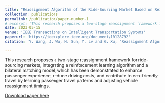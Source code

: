 ```yaml
---
title: "Reassignment Algorithm of the Ride-Sourcing Market Based on Reinforcement Learning"
collection: publications
permalink: /publication/paper-number-1
# excerpt: 'This research proposes a two-stage reassignment framework for ride-sourcing markets, integrating a reinforcement learning algorithm and a bilateral matching model.'
date: 2023-05-15
venue: 'IEEE Transactions on Intelligent Transportation Systems'
paperurl: 'https://ieeexplore.ieee.org/document/10128792'
citation: 'Y. Wang, J. Wu, H. Sun, Y. Lv and G. Xu, "Reassignment Algorithm of the Ride-Sourcing Market Based on Reinforcement Learning," in IEEE Transactions on Intelligent Transportation Systems, doi: 10.1109/TITS.2023.3274636.'

---
```

This research proposes a two-stage reassignment framework for ride-sourcing markets, integrating a reinforcement learning algorithm and a bilateral matching model, which has been demonstrated to enhance passenger experience, reduce driving costs, and contribute to eco-friendly travel by learning passenger travel patterns and adjusting vehicle reassignment timings.

[Download paper here](https://ieeexplore.ieee.org/document/10128792)